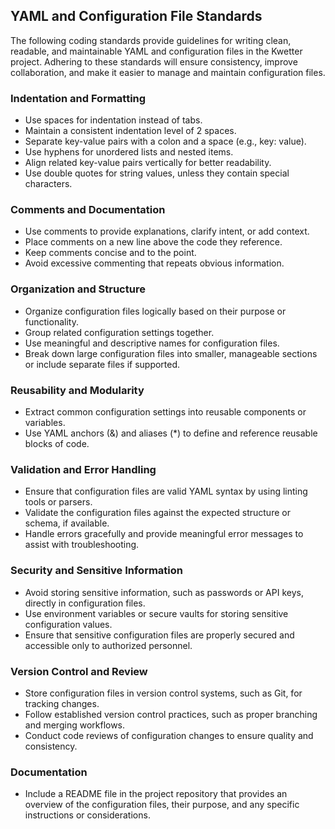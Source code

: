 ## YAML and Configuration File Standards

The following coding standards provide guidelines for writing clean, readable, and maintainable YAML and configuration
files in the Kwetter project. Adhering to these standards will ensure consistency, improve collaboration, and make it
easier to manage and maintain configuration files.

### Indentation and Formatting

- Use spaces for indentation instead of tabs.
- Maintain a consistent indentation level of 2 spaces.
- Separate key-value pairs with a colon and a space (e.g., key: value).
- Use hyphens for unordered lists and nested items.
- Align related key-value pairs vertically for better readability.
- Use double quotes for string values, unless they contain special characters.

### Comments and Documentation

- Use comments to provide explanations, clarify intent, or add context.
- Place comments on a new line above the code they reference.
- Keep comments concise and to the point.
- Avoid excessive commenting that repeats obvious information.

### Organization and Structure

- Organize configuration files logically based on their purpose or functionality.
- Group related configuration settings together.
- Use meaningful and descriptive names for configuration files.
- Break down large configuration files into smaller, manageable sections or include separate files if supported.

### Reusability and Modularity

- Extract common configuration settings into reusable components or variables.
- Use YAML anchors (&) and aliases (*) to define and reference reusable blocks of code.

### Validation and Error Handling

- Ensure that configuration files are valid YAML syntax by using linting tools or parsers.
- Validate the configuration files against the expected structure or schema, if available.
- Handle errors gracefully and provide meaningful error messages to assist with troubleshooting.

### Security and Sensitive Information

- Avoid storing sensitive information, such as passwords or API keys, directly in configuration files.
- Use environment variables or secure vaults for storing sensitive configuration values.
- Ensure that sensitive configuration files are properly secured and accessible only to authorized personnel.

### Version Control and Review

- Store configuration files in version control systems, such as Git, for tracking changes.
- Follow established version control practices, such as proper branching and merging workflows.
- Conduct code reviews of configuration changes to ensure quality and consistency.

### Documentation

- Include a README file in the project repository that provides an overview of the configuration files, their purpose,
  and any specific instructions or considerations.